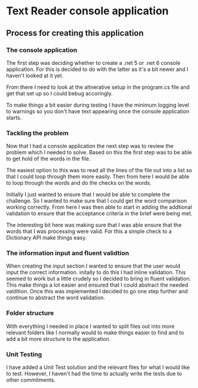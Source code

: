 # Text Reader console application

## Process for creating this application 

### The console application

The first step was deciding whether to create a .net 5 or .net 6 console application. For this is decided to do with the latter as it's a bit newer and I haven't looked at it yet. 

From there I need to look at the altnerative setup in the program.cs file and get that set up so I could bebug accoringly.

To make things a bit easier during testing I have the minimum logging level to warnings so you don't have text appearing once the console application starts. 

### Tackling the problem

Now that I had a console application the next step was to review the problem which I needed to solve. Based on this the first step was to be able to get hold of the words in the file.

The easiest option to this was to read all the lines of the file out into a list so that I could loop through them more easily. Then from here I would be able to loop through the words and do the checks on the words. 

Initially I just wanted to ensure that I would be able to complete the challenge. So I wanted to make sure that I could get the word comparison working correctly. From here I was then able to start in adding the addtional validation to ensure that the acceptance criteria in the brief were being met. 

The interesting bit here was making sure that I was able ensure that the words that I was processing were valid. For this a simple check to a Dictionary API make things easy. 

### The information input and fluent validtion

When creating the input section I wanted to ensure that the user would input the correct information. initally to do this I had inline validation. This seemed to work but a little crudely so I decided to bring in fluent validation. This make things a lot easier and ensured that I could abstract the needed valdition. Once this was implemented I decided to go one step further and continue to abstract the word validation.  

### Folder structure

With everything I needed in place I wanted to split files out into more relevant folders like I normally would to make things easier to find and to add a bit more structure to the application.


### Unit Testing 

I have added a Unit Test solution and the relevant files for what I would like to test. However, I haven't had the time to actually write the tests due to other commitments. 